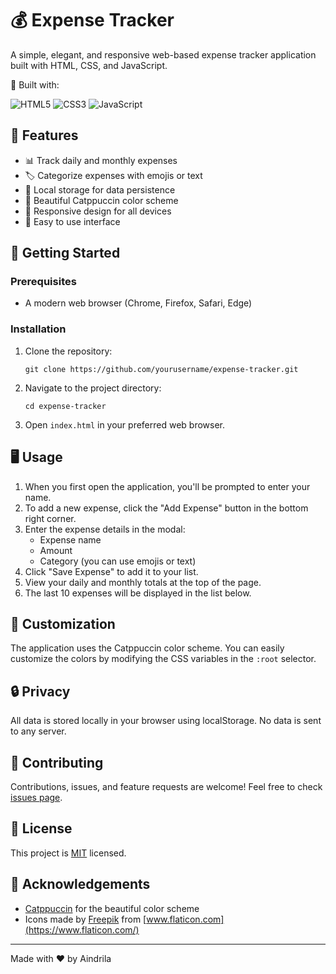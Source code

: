 # 💰 Expense Tracker

A simple, elegant, and responsive web-based expense tracker application built with HTML, CSS, and JavaScript.

🚀 Built with:

![HTML5](https://img.shields.io/badge/html5-%23E34F26.svg?style=for-the-badge&logo=html5&logoColor=white)
![CSS3](https://img.shields.io/badge/css3-%231572B6.svg?style=for-the-badge&logo=css3&logoColor=white)
![JavaScript](https://img.shields.io/badge/javascript-%23323330.svg?style=for-the-badge&logo=javascript&logoColor=%23F7DF1E)

## 🌟 Features

- 📊 Track daily and monthly expenses
- 🏷️ Categorize expenses with emojis or text
- 💾 Local storage for data persistence
- 🎨 Beautiful Catppuccin color scheme
- 📱 Responsive design for all devices
- 🚀 Easy to use interface

## 🚀 Getting Started

### Prerequisites

- A modern web browser (Chrome, Firefox, Safari, Edge)

### Installation

1. Clone the repository:
   ```
   git clone https://github.com/yourusername/expense-tracker.git
   ```
2. Navigate to the project directory:
   ```
   cd expense-tracker
   ```
3. Open `index.html` in your preferred web browser.

## 🖥️ Usage

1. When you first open the application, you'll be prompted to enter your name.
2. To add a new expense, click the "Add Expense" button in the bottom right corner.
3. Enter the expense details in the modal:
   - Expense name
   - Amount
   - Category (you can use emojis or text)
4. Click "Save Expense" to add it to your list.
5. View your daily and monthly totals at the top of the page.
6. The last 10 expenses will be displayed in the list below.

## 🎨 Customization

The application uses the Catppuccin color scheme. You can easily customize the colors by modifying the CSS variables in the `:root` selector.

## 🔒 Privacy

All data is stored locally in your browser using localStorage. No data is sent to any server.

## 🤝 Contributing

Contributions, issues, and feature requests are welcome! Feel free to check [issues page](https://github.com/aindrila25/expense-tracker/issues).

## 📝 License

This project is [MIT](https://choosealicense.com/licenses/mit/) licensed.

## 🙏 Acknowledgements

- [Catppuccin](https://github.com/catppuccin/catppuccin) for the beautiful color scheme
- Icons made by [Freepik](https://www.freepik.com) from [www.flaticon.com](https://www.flaticon.com/)

---

Made with ❤️ by Aindrila
